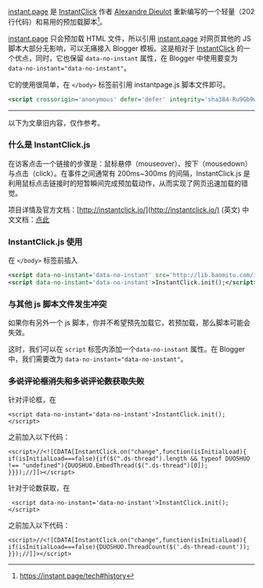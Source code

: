 
[instant.page](https://instant.page/) 是 [InstantClick](http://instantclick.io/) 作者 [Alexandre Dieulot](https://dieulot.fr/) 重新编写的一个轻量（202 行代码）和易用的预加载脚本[^1]。

[instant.page](https://instant.page/) 只会预加载 HTML 文件，所以引用 [instant.page](https://instant.page/) 对网页其他的 JS 脚本大部分无影响，可以无痛接入 Blogger 模板。这是相对于 [InstantClick](http://instantclick.io/) 的一个优点，同时，它也保留 `data-no-instant` 属性，在 Blogger 中使用要变为 `data-no-instant="data-no-instant"`。

它的使用很简单，在 `</body>` 标签前引用 instantpage.js 脚本文件即可。

```xml
<script crossorigin='anonymous' defer='defer' integrity='sha384-Ru9Gb9wm9FHKVnt9FvZ+Kvu+IKmrX/Dw0ncsVaTA8QxI8Jy9m+79lY2IlLwQCJcq' src='https://lib.baomitu.com/instant.page/latest/instantpage.min.js'/>
```

----------------

以下为文章旧内容，仅作参考。

### 什么是 InstantClick.js

在访客点击一个链接的步骤是：鼠标悬停（mouseover）、按下（mousedown）与点击（click）。在事件之间通常有 200ms~300ms 的间隔，InstantClick.js 是利用鼠标点击链接时的短暂瞬间完成预加载动作，从而实现了网页迅速加载的错觉。

项目详情及官方文档：[http://instantclick.io/](http://instantclick.io/) (英文) 中文文档：[点此](https://www.ihewro.com/archives/515/)

### InstantClick.js 使用

在 `</body>` 标签前插入

```xml
<script data-no-instant='data-no-instant' src='http://lib.baomitu.com/instantclick/3.0.1/instantclick.js'/>
<script data-no-instant='data-no-instant'>InstantClick.init();</script>
```

### 与其他 js 脚本文件发生冲突

如果你有另外一个 js 脚本，你并不希望预先加载它，若预加载，那么脚本可能会失效。

这时，我们可以在 `script` 标签内添加一个`data-no-instant` 属性。在 Blogger 中，我们需要改为 `data-no-instant="data-no-instant"`。

### ~~多说评论框消失和多说评论数获取失败~~

针对评论框，在

```
<script data-no-instant='data-no-instant'>InstantClick.init();</script>
```

之前加入以下代码：

```
<script>//<![CDATA[InstantClick.on("change",function(isInitialLoad){
if(isInitialLoad===false){if($(".ds-thread").length && typeof DUOSHUO !== "undefined"){DUOSHUO.EmbedThread($(".ds-thread")[0]);
}}});//]]></script>
```

针对于论数获取，在
```
 <script data-no-instant='data-no-instant'>InstantClick.init();</script> 
```
之前加入以下代码：
```
<script>//<![CDATA[InstantClick.on("change",function(isInitialLoad){
if(isInitialLoad===false){DUOSHUO.ThreadCount($('.ds-thread-count'));
}});//]]></script>
```

[^1]:https://instant.page/tech#history
<!--stackedit_data:
eyJwcm9wZXJ0aWVzIjoidGFnczogJ0Jsb2dnZXIsaW5zdGFudG
NsaWNrLGluc3RhbnQucGFnZSdcbmV4Y2VycHQ6ID4tXG4gIGlu
c3RhbnQucGFnZSDmmK8gSW5zdGFudENsaWNrIOS9nOiAhSBBbG
V4YW5kcmUgRGlldWxvdCDph43mlrDnvJblhpnnmoTkuIDkuKro
vbvph4/vvIgyMDJcbiAg6KGM5Luj56CB77yJ5ZKM5piT55So55
qE6aKE5Yqg6L296ISa5pys44CCaW5zdGFudC5wYWdlIOWPquS8
mumihOWKoOi9vSBIVE1MIOaWh+S7tu+8jOaJgOS7peW8leeUqC
BpbnN0YW50LnBhZ2Ug5a+5572R6aG15YW25LuW55qEIEpTXG4g
IOiEmuacrOWkp+mDqOWIhuaXoOW9seWTje+8jOWPr+S7peaXoO
eXm+aOpeWFpSBCbG9nZ2VyIOaooeadv+OAglxuZGF0ZTogJzIw
MTctMDItMTgnXG4iLCJoaXN0b3J5IjpbMTc3Nzg2MDkxNF19
-->